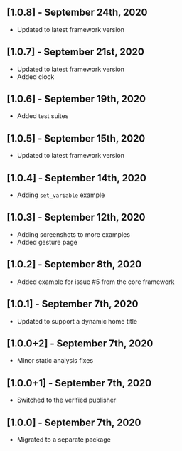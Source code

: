 ## [1.0.8] - September 24th, 2020

* Updated to latest framework version


## [1.0.7] - September 21st, 2020

* Updated to latest framework version
* Added clock


## [1.0.6] - September 19th, 2020

* Added test suites


## [1.0.5] - September 15th, 2020

* Updated to latest framework version


## [1.0.4] - September 14th, 2020

* Adding `set_variable` example


## [1.0.3] - September 12th, 2020

* Adding screenshots to more examples
* Added gesture page


## [1.0.2] - September 8th, 2020

* Added example for issue #5 from the core framework


## [1.0.1] - September 7th, 2020

* Updated to support a dynamic home title


## [1.0.0+2] - September 7th, 2020

* Minor static analysis fixes


## [1.0.0+1] - September 7th, 2020

* Switched to the verified publisher


## [1.0.0] - September 7th, 2020

* Migrated to a separate package
